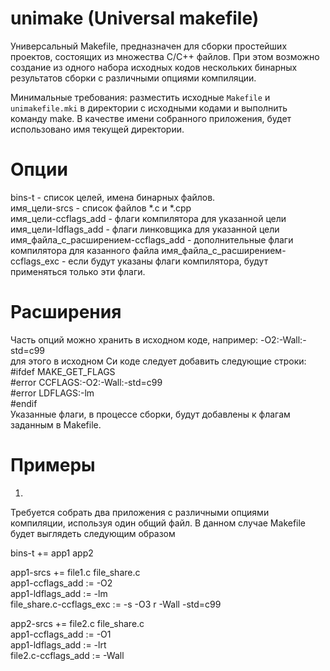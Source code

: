 # unimake (Universal makefile)

Универсальный Makefile, предназначен для сборки простейших проектов, состоящих из множества С/С++ файлов.
При этом возможно создание из одного набора исходных кодов нескольких бинарных результатов сборки с различными опциями компиляции.

Минимальные требования: разместить исходные `Makefile` и `unimakefile.mki` в директории с исходными кодами и выполнить команду make. В качестве имени собранного приложения, будет использовано имя текущей директории.

# Опции

bins-t - список целей, имена бинарных файлов.  
имя_цели-srcs - список файлов *.c и *.cpp  
имя_цели-ccflags_add -  флаги компилятора для указанной цели   
имя_цели-ldflags_add -  флаги линковщика для указанной цели  
имя_файла_с_расширением-ccflags_add - дополнительные флаги компилятора для казанного файла
имя_файла_с_расширением-ccflags_exc - если будут указаны флаги компилятора, будут применяться только эти флаги.    

# Расширения

Часть опций можно хранить в исходном коде, например: -O2:-Wall:-std=c99    
для этого в исходном Си коде следует добавить следующие строки:    
#ifdef MAKE_GET_FLAGS    
#error CCFLAGS:-O2:-Wall:-std=c99   
#error LDFLAGS:-lm   
#endif   
Указанные флаги, в процессе сборки, будут добавлены к флагам заданным в Makefile.   

# Примеры

1.  
Требуется собрать два приложения с различными опциями компиляции, используя один общий файл.
В данном случае Makefile будет выглядеть следующим образом

bins-t += app1 app2  

app1-srcs += file1.c file_share.c   
app1-ccflags_add := -O2  
app1-ldflags_add := -lm  
file_share.c-ccflags_exc := -s -O3 r -Wall -std=c99  

app2-srcs += file2.c file_share.c  
app1-ccflags_add := -O1  
app1-ldflags_add := -lrt  
file2.c-ccflags_add := -Wall  

